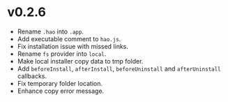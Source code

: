 # v0.2.6

* Rename `.hao` into `.app`.
* Add executable comment to `hao.js`.
* Fix installation issue with missed links.
* Rename `fs` provider into `local`.
* Make local installer copy data to tmp folder.
* Add `beforeInstall`, `afterInstall`, `beforeUninstall` and `afterUninstall`
  callbacks.
* Fix temporary folder location.
* Enhance copy error message.
